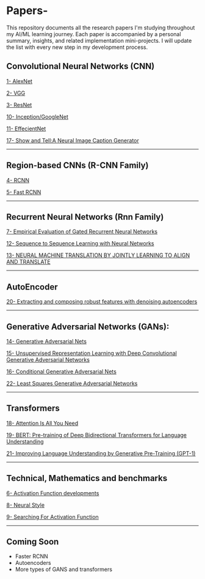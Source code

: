 # Papers-

This repository documents all the research papers I'm studying throughout my AI/ML learning journey. Each paper is accompanied by a personal summary, insights, and related implementation mini-projects. I will update the list with every new step in my development process.

## Convolutional Neural Networks (CNN)

[1- AlexNet](https://github.com/omnia197/Papers-/tree/main/0001)

[2- VGG](https://github.com/omnia197/Papers-/tree/main/0002)  

[3- ResNet](https://github.com/omnia197/Papers-/tree/main/0003)  

[10- Inception/GoogleNet](https://github.com/omnia197/Papers-/tree/main/0010) 

[11- EffecientNet](https://github.com/omnia197/Papers-/tree/main/0011) 

[17- Show and Tell:A Neural Image Caption Generator](https://github.com/omnia197/Papers-/tree/main/0017) 

---

## Region-based CNNs (R-CNN Family)

[4- RCNN](https://github.com/omnia197/Papers-/tree/main/0004)  

[5- Fast RCNN](https://github.com/omnia197/Papers-/tree/main/0005)  

---

## Recurrent Neural Networks (Rnn Family)

[7- Empirical Evaluation of Gated Recurrent Neural Networks](https://github.com/omnia197/Papers-/tree/main/0007)  


[12- Sequence to Sequence Learning with Neural Networks](https://github.com/omnia197/Papers-/tree/main/0012) 

[13- NEURAL MACHINE TRANSLATION BY JOINTLY LEARNING TO ALIGN AND TRANSLATE](https://github.com/omnia197/Papers-/tree/main/0013)

---

## AutoEncoder

[20- Extracting and composing robust features with denoising autoencoders](https://github.com/omnia197/Papers-/tree/main/0020)

---

## Generative Adversarial Networks (GANs):

[14- Generative Adversarial Nets](https://github.com/omnia197/Papers-/tree/main/0014)

[15- Unsupervised Representation Learning with Deep Convolutional Generative Adversarial Networks](https://github.com/omnia197/Papers-/tree/main/0015)

[16- Conditional Generative Adversarial Nets](https://github.com/omnia197/Papers-/tree/main/0016)

[22- Least Squares Generative Adversarial Networks](https://github.com/omnia197/Papers-/tree/main/0022)

---

## Transformers

[18- Attention Is All You Need](https://github.com/omnia197/Papers-/tree/main/0018)

[19- BERT: Pre-training of Deep Bidirectional Transformers for Language Understanding](https://github.com/omnia197/Papers-/tree/main/0019)

[21- Improving Language Understanding by Generative Pre-Training (GPT-1)](https://github.com/omnia197/Papers-/tree/main/0021)

---

## Technical, Mathematics and benchmarks

[6- Activation Function developments](https://github.com/omnia197/Papers-/tree/main/0006) 

[8- Neural Style](https://github.com/omnia197/Papers-/tree/main/0008) 

[9- Searching For Activation Function](https://github.com/omnia197/Papers-/tree/main/0009)  

---

## Coming Soon

- Faster RCNN
- Autoencoders
- More types of GANS and transformers
